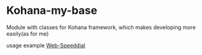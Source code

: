 Kohana-my-base
==============

Module with classes for Kohana framework, which makes developing more easily(as for me)

usage example [Web-Speeddial](https://github.com/pussbb/web-speeddial/tree/alternative-ui)
